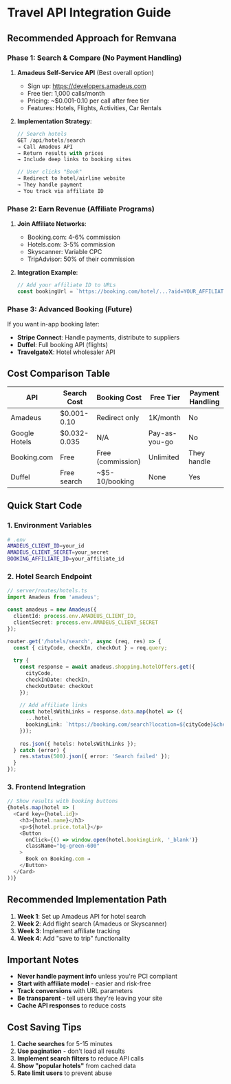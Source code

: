 # Travel API Integration Guide

## Recommended Approach for Remvana

### Phase 1: Search & Compare (No Payment Handling)

1. **Amadeus Self-Service API** (Best overall option)
   - Sign up: https://developers.amadeus.com
   - Free tier: 1,000 calls/month
   - Pricing: ~$0.001-0.10 per call after free tier
   - Features: Hotels, Flights, Activities, Car Rentals
   
2. **Implementation Strategy**:
   ```javascript
   // Search hotels
   GET /api/hotels/search
   → Call Amadeus API
   → Return results with prices
   → Include deep links to booking sites
   
   // User clicks "Book"
   → Redirect to hotel/airline website
   → They handle payment
   → You track via affiliate ID
   ```

### Phase 2: Earn Revenue (Affiliate Programs)

1. **Join Affiliate Networks**:
   - Booking.com: 4-6% commission
   - Hotels.com: 3-5% commission  
   - Skyscanner: Variable CPC
   - TripAdvisor: 50% of their commission

2. **Integration Example**:
   ```javascript
   // Add your affiliate ID to URLs
   const bookingUrl = `https://booking.com/hotel/...?aid=YOUR_AFFILIATE_ID`
   ```

### Phase 3: Advanced Booking (Future)

If you want in-app booking later:
- **Stripe Connect**: Handle payments, distribute to suppliers
- **Duffel**: Full booking API (flights)
- **TravelgateX**: Hotel wholesaler API

## Cost Comparison Table

| API | Search Cost | Booking Cost | Free Tier | Payment Handling |
|-----|------------|--------------|-----------|------------------|
| Amadeus | $0.001-0.10 | Redirect only | 1K/month | No |
| Google Hotels | $0.032-0.035 | N/A | Pay-as-you-go | No |
| Booking.com | Free | Free (commission) | Unlimited | They handle |
| Duffel | Free search | ~$5-10/booking | None | Yes |

## Quick Start Code

### 1. Environment Variables
```bash
# .env
AMADEUS_CLIENT_ID=your_id
AMADEUS_CLIENT_SECRET=your_secret
BOOKING_AFFILIATE_ID=your_affiliate_id
```

### 2. Hotel Search Endpoint
```typescript
// server/routes/hotels.ts
import Amadeus from 'amadeus';

const amadeus = new Amadeus({
  clientId: process.env.AMADEUS_CLIENT_ID,
  clientSecret: process.env.AMADEUS_CLIENT_SECRET
});

router.get('/hotels/search', async (req, res) => {
  const { cityCode, checkIn, checkOut } = req.query;
  
  try {
    const response = await amadeus.shopping.hotelOffers.get({
      cityCode,
      checkInDate: checkIn,
      checkOutDate: checkOut
    });
    
    // Add affiliate links
    const hotelsWithLinks = response.data.map(hotel => ({
      ...hotel,
      bookingLink: `https://booking.com/search?location=${cityCode}&checkin=${checkIn}&aid=${process.env.BOOKING_AFFILIATE_ID}`
    }));
    
    res.json({ hotels: hotelsWithLinks });
  } catch (error) {
    res.status(500).json({ error: 'Search failed' });
  }
});
```

### 3. Frontend Integration
```typescript
// Show results with booking buttons
{hotels.map(hotel => (
  <Card key={hotel.id}>
    <h3>{hotel.name}</h3>
    <p>${hotel.price.total}</p>
    <Button 
      onClick={() => window.open(hotel.bookingLink, '_blank')}
      className="bg-green-600"
    >
      Book on Booking.com →
    </Button>
  </Card>
))}
```

## Recommended Implementation Path

1. **Week 1**: Set up Amadeus API for hotel search
2. **Week 2**: Add flight search (Amadeus or Skyscanner)
3. **Week 3**: Implement affiliate tracking
4. **Week 4**: Add "save to trip" functionality

## Important Notes

- **Never handle payment info** unless you're PCI compliant
- **Start with affiliate model** - easier and risk-free
- **Track conversions** with URL parameters
- **Be transparent** - tell users they're leaving your site
- **Cache API responses** to reduce costs

## Cost Saving Tips

1. **Cache searches** for 5-15 minutes
2. **Use pagination** - don't load all results
3. **Implement search filters** to reduce API calls
4. **Show "popular hotels"** from cached data
5. **Rate limit users** to prevent abuse